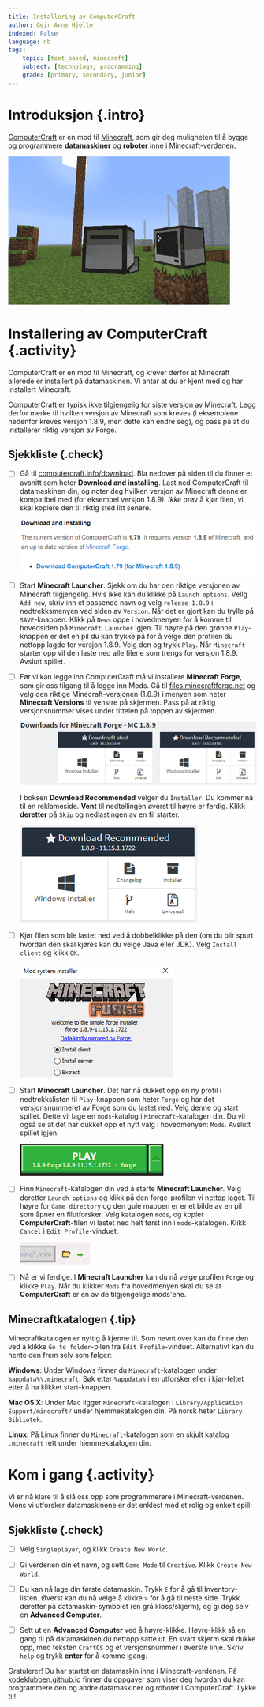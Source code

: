 ```yaml
---
title: Installering av ComputerCraft
author: Geir Arne Hjelle
indexed: False
language: nb
tags:
    topic: [text_based, minecraft]
    subject: [technology, programming]
    grade: [primary, secondary, junior]
---
```


# Introduksjon {.intro}

[ComputerCraft](http://www.computercraft.info/) er en mod til
[Minecraft](https://minecraft.net/), som gir deg muligheten til å
bygge og programmere **datamaskiner** og **roboter** inne i
Minecraft-verdenen.

![](../introduksjon_til_computercraft/introduksjon_til_computercraft.png)

# Installering av ComputerCraft {.activity}

ComputerCraft er en mod til Minecraft, og krever derfor at Minecraft
allerede er installert på datamaskinen. Vi antar at du er kjent med og
har installert Minecraft.

ComputerCraft er typisk ikke tilgjengelig for siste versjon av
Minecraft. Legg derfor merke til hvilken versjon av Minecraft som
kreves (i eksemplene nedenfor kreves versjon 1.8.9, men dette kan
endre seg), og pass på at du installerer riktig versjon av Forge.

## Sjekkliste {.check}

- [ ] Gå til
  [computercraft.info/download](http://www.computercraft.info/download/).
  Bla nedover på siden til du finner et avsnitt som heter **Download
  and installing**. Last ned ComputerCraft til datamaskinen din, og
  noter deg hvilken versjon av Minecraft denne er kompatibel med (for
  eksempel versjon 1.8.9). _Ikke_ prøv å kjør filen, vi skal kopiere
  den til riktig sted litt senere.

  [![](last_ned_computercraft.png)](http://www.computercraft.info/download/)

- [ ] Start **Minecraft Launcher**. Sjekk om du har den riktige versjonen
  av Minecraft tilgjengelig. Hvis ikke kan du klikke på `Launch options`. Vellg `Add new`, skriv inn et passende navn og velg `release 1.8.9` i nedtrekksmenyen ved siden av `Version`. Når det er gjort kan du trylle på `SAVE`-knappen. Klikk på `News` oppe i hovedmenyen for å komme til hovedsiden på `Minecraft Launcher` igjen. Til høyre på den grønne `Play`-knappen er det en pil du kan trykke på for å velge den profilen du nettopp lagde for versjon 1.8.9. Velg den og trykk `Play`. Når `Minecraft` starter opp vil den laste ned alle filene som trengs for versjon 1.8.9. Avslutt spillet.

- [ ] Før vi kan legge inn ComputerCraft må vi installere **Minecraft
  Forge**, som gir oss tilgang til å legge inn Mods. Gå til
  [files.minecraftforge.net](http://files.minecraftforge.net/) og velg
  den riktige Minecraft-versjonen (1.8.9) i menyen som heter **Minecraft
  Versions** til venstre på skjermen. Pass på at riktig versjonsnummer vises
  under tittelen på toppen av skjermen.

  [![](minecraft_forge_a.png)](http://files.minecraftforge.net/maven/net/minecraftforge/forge/index_1.8.9.html)

  I boksen **Download Recommended** velger du `Installer`. Du kommer
  nå til en reklameside. **Vent** til nedtellingen øverst til høyre er
  ferdig. Klikk **deretter** på `Skip` og nedlastingen av en fil
  starter.

  [![](minecraft_forge_b.png)](http://files.minecraftforge.net/)

- [ ] Kjør filen som ble lastet ned ved å dobbelklikke på den (om du blir
  spurt hvordan den skal kjøres kan du velge Java eller JDK). Velg
  `Install client` og klikk `OK`.

  ![](installer_forge.png) <!-- Venstrejuster bildet -->

- [ ] Start **Minecraft Launcher**. Det har nå dukket opp en ny profil i nedtrekkslisten til `Play`-knappen som
  heter `Forge` og har det versjonsnummeret av Forge som du lastet ned. Velg denne og start spillet. Dette vil lage en
  `mods`-katalog i `Minecraft`-katalogen din. Du vil også se at det
  har dukket opp et nytt valg i hovedmenyen: `Mods`. Avslutt spillet
  igjen.

  ![](start_forge.png) <!-- Venstrejuster bildet -->

- [ ] Finn `Minecraft`-katalogen din ved å starte **Minecraft
  Launcher**. Velg deretter `Launch options` og klikk på den forge-profilen vi nettop laget. Til høyre for `Game directory` og den gule mappen er er et bilde av en pil som åpner en filutforsker. Velg katalogen `mods`, og kopier
  **ComputerCraft**-filen vi lastet ned helt først inn i
  `mods`-katalogen. Klikk `Cancel` i `Edit Profile`-vinduet.

  ![](minecraft_katalog.png) <!-- Venstrejuster bildet -->

- [ ] Nå er vi ferdige. I **Minecraft Launcher** kan du nå velge
  profilen `Forge` og klikke `Play`. Når du klikker `Mods` fra
  hovedmenyen skal du se at **ComputerCraft** er en av de tilgjengelige
  mods'ene.

## Minecraftkatalogen {.tip}

Minecraftkatalogen er nyttig å kjenne til. Som nevnt over kan du finne
den ved å klikke `Go to folder`-pilen fra `Edit Profile`-vinduet.
Alternativt kan du hente den frem selv som følger:

**Windows**: Under Windows finner du `Minecraft`-katalogen under
`%appdata%\.minecraft`. Søk etter `%appdata%` i en utforsker eller i
kjør-feltet etter å ha klikket start-knappen.

**Mac OS X**: Under Mac ligger `Minecraft`-katalogen i
`Library/Application Support/minecraft/` under hjemmekatalogen din. På
norsk heter `Library` `Bibliotek`.

**Linux**: På Linux finner du `Minecraft`-katalogen som en skjult
katalog `.minecraft` rett under hjemmekatalogen din.

# Kom i gang {.activity}

Vi er nå klare til å slå oss opp som programmerere i
Minecraft-verdenen. Mens vi utforsker datamaskinene er det enklest med
et rolig og enkelt spill:

## Sjekkliste {.check}

- [ ] Velg `Singleplayer`, og klikk `Create New World`.

- [ ] Gi verdenen din et navn, og sett `Game Mode` til `Creative`. Klikk
  `Create New World`.

- [ ] Du kan nå lage din første datamaskin.  Trykk `E` for å gå til
  Inventory-listen. Øverst kan du nå velge å klikke `>` for å gå til
  neste side. Trykk deretter på datamaskin-symbolet (en grå
  kloss/skjerm), og gi deg selv en **Advanced Computer**.

- [ ] Sett ut en **Advanced Computer** ved å høyre-klikke. Høyre-klikk så
  en gang til på datamaskinen du nettopp satte ut. En svart skjerm
  skal dukke opp, med teksten `CraftOS` og et versjonsnummer i øverste
  linje. Skriv `help` og trykk **enter** for å komme igang.

Gratulerer! Du har startet en datamaskin inne i Minecraft-verdenen. På
[kodeklubben.github.io](http://kodeklubben.github.io/computercraft/)
finner du oppgaver som viser deg hvordan du kan programmere den og
andre datamaskiner og roboter i ComputerCraft. Lykke til!
